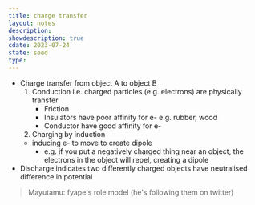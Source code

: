 ```yaml
---
title: charge transfer
layout: notes
description: 
showdescription: true
cdate: 2023-07-24
state: seed
type: 
---
```


- Charge transfer from object A to object B
    1. Conduction i.e. charged particles (e.g. electrons) are physically transfer
        - Friction
        - Insulators have poor affinity for e- e.g. rubber, wood
        - Conductor have good affinity for e-
    2. Charging by induction 
    - inducing e- to move to create dipole
        - e.g. if you put a negatively charged thing near an object, the electrons in the object will repel, creating a dipole
- Discharge indicates two differently charged objects have neutralised difference in potential

> Mayutamu: fyape's role model (he's following them on twitter)
